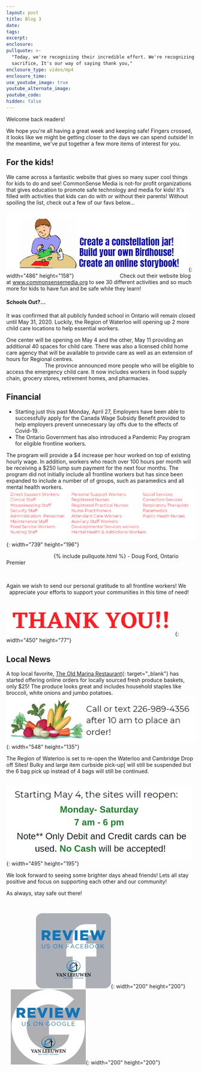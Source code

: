 ```yaml
---
layout: post
title: Blog 3
date:
tags:
excerpt:
enclosure:
pullquote: >-
  "Today, we're recognizing their incredible effort. We're recognizing their
  sacrifice, It's our way of saying thank you,"
enclosure_type: video/mp4
enclosure_time:
use_youtube_image: true
youtube_alternate_image:
youtube_code:
hidden: false
---
```


Welcome back readers\!&nbsp;

We hope you're all having a great week and keeping safe\! Fingers crossed, it looks like we might be getting closer to the days we can spend outside\! In the meantime, we've put together a few more items of interest for you.&nbsp;

## For the kids\!&nbsp;

We came across a fantastic website that gives so many super cool things for kids to do and see\! CommonSense Media is not-for profit organizations that gives education to promote safe technology and media for kids\! It's filled with activities that kids can do with or without their parents\! Without spoiling the list, check out a few of our favs below…&nbsp; &nbsp; &nbsp; &nbsp; &nbsp; &nbsp; &nbsp; &nbsp; &nbsp; &nbsp; &nbsp; &nbsp; &nbsp; &nbsp; &nbsp; &nbsp; &nbsp; &nbsp; &nbsp; &nbsp; &nbsp; &nbsp; &nbsp; &nbsp; &nbsp; &nbsp; &nbsp; &nbsp; &nbsp; &nbsp; &nbsp; &nbsp; &nbsp; &nbsp; &nbsp; &nbsp; &nbsp; &nbsp; &nbsp; &nbsp; &nbsp; &nbsp; &nbsp; &nbsp; &nbsp; &nbsp; &nbsp; &nbsp; &nbsp; &nbsp; &nbsp; &nbsp; &nbsp;![](/uploads/kid.PNG){: width="486" height="158"}&nbsp; &nbsp; &nbsp; &nbsp; &nbsp; &nbsp; &nbsp; &nbsp; &nbsp; &nbsp; &nbsp; &nbsp; &nbsp; &nbsp; &nbsp; &nbsp;Check out their website blog at www.commonsensemedia.org to see 30 different activities and so much more for kids to have fun and be safe while they learn\!&nbsp;&nbsp;

#### Schools Out?…&nbsp;

It was confirmed that all publicly funded school in Ontario will remain closed until May 31, 2020. Luckily, the Region of Waterloo will opening up 2 more child care locations to help essential workers.&nbsp;

One center will be opening on May 4 and the other, May 11 providing an additional 40 spaces for child care. There was also a licensed child home care agency that will be available to provide care as well as an extension of hours for Regional centres.&nbsp; &nbsp; &nbsp; &nbsp; &nbsp; &nbsp; &nbsp; &nbsp; &nbsp; &nbsp; &nbsp; &nbsp; &nbsp; &nbsp; &nbsp; &nbsp; &nbsp; &nbsp; &nbsp; &nbsp; &nbsp; &nbsp; &nbsp; &nbsp; &nbsp; &nbsp; &nbsp; &nbsp; &nbsp; &nbsp; &nbsp; &nbsp; &nbsp; &nbsp; &nbsp; &nbsp; &nbsp; &nbsp; &nbsp; &nbsp; &nbsp; &nbsp; &nbsp; &nbsp; &nbsp; &nbsp; &nbsp; &nbsp; &nbsp; &nbsp; &nbsp; &nbsp; &nbsp; &nbsp; The province announced more people who will be eligible to access the emergency child care. It now includes workers in food supply chain, grocery stores, retirement homes, and pharmacies.&nbsp;

## Financial

* Starting just this past Monday, April 27, Employers have been able to successfully apply for the Canada Wage Subsidy Benefit provided to help employers prevent unnecessary lay offs due to the effects of Covid-19.&nbsp;
* The Ontario Government has also introduced a Pandemic Pay program for eligible frontline workers.&nbsp; &nbsp; &nbsp; &nbsp; &nbsp; &nbsp; &nbsp; &nbsp; &nbsp; &nbsp; &nbsp; &nbsp; &nbsp; &nbsp; &nbsp; &nbsp; &nbsp; &nbsp; &nbsp; &nbsp; &nbsp; &nbsp; &nbsp; &nbsp; &nbsp; &nbsp; &nbsp; &nbsp; &nbsp;

The program will provide a $4 increase per hour worked on top of existing hourly wage. In addition, workers who reach over 100 hours per month will be receiving a $250 lump sum payment for the next four months. The program did not initially include all frontline workers but has since been expanded to include a number of of groups, such as paramedics and all mental health workers.&nbsp;![](/uploads/e-wokrers.PNG){: width="739" height="196"}

&nbsp; &nbsp; &nbsp; &nbsp; &nbsp; &nbsp; &nbsp; &nbsp; &nbsp; &nbsp; &nbsp; &nbsp; &nbsp; &nbsp; &nbsp; &nbsp; {% include pullquote.html %} - Doug Ford, Ontario Premier&nbsp;

&nbsp;

Again we wish to send our personal gratitude to all frontline workers\! We&nbsp; &nbsp; &nbsp; &nbsp; appreciate your efforts to support your communities in this time of need\!&nbsp;

&nbsp; &nbsp; &nbsp; &nbsp; &nbsp; &nbsp; &nbsp;&nbsp;![](/uploads/ty.PNG){: width="450" height="77"}

## Local News

A top local favorite, [The Old Marina Restaurant](oldmarina.com){: target="_blank"} has started offering online orders for locally sourced fresh produce baskets, only $25\! The produce looks great and includes household staples like broccoli, white onions and jumbo potatoes.&nbsp; &nbsp; &nbsp; &nbsp; &nbsp; &nbsp; &nbsp; &nbsp; &nbsp;![](/uploads/veggies.PNG){: width="548" height="135"}

The Region of Waterloo is set to re-open the Waterloo and Cambridge Drop off Sites\! Bulky and large item curbside pick-up\[ will still be suspended but the 6 bag pick up instead of 4 bags will still be continued.&nbsp;

&nbsp; &nbsp; &nbsp; &nbsp; &nbsp; &nbsp; &nbsp; &nbsp; &nbsp;![](/uploads/dump.PNG){: width="495" height="195"}

We look forward to seeing some brighter days ahead friends\! Lets all stay positive and focus on supporting each other and our community\!

As always, stay safe out there\!&nbsp;

&nbsp;

&nbsp; &nbsp; &nbsp; &nbsp; &nbsp; &nbsp; &nbsp; &nbsp; &nbsp; &nbsp;&nbsp;![](/uploads/fb-review-1.jpg){: width="200" height="200"}&nbsp; &nbsp; &nbsp; &nbsp; &nbsp;![](/uploads/g-review-1.jpg){: width="200" height="200"}

&nbsp;

&nbsp;

&nbsp;

&nbsp;